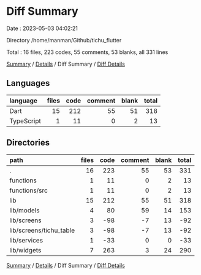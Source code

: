 # Diff Summary

Date : 2023-05-03 04:02:21

Directory /home/manman/Github/tichu_flutter

Total : 16 files,  223 codes, 55 comments, 53 blanks, all 331 lines

[Summary](results.md) / [Details](details.md) / Diff Summary / [Diff Details](diff-details.md)

## Languages
| language | files | code | comment | blank | total |
| :--- | ---: | ---: | ---: | ---: | ---: |
| Dart | 15 | 212 | 55 | 51 | 318 |
| TypeScript | 1 | 11 | 0 | 2 | 13 |

## Directories
| path | files | code | comment | blank | total |
| :--- | ---: | ---: | ---: | ---: | ---: |
| . | 16 | 223 | 55 | 53 | 331 |
| functions | 1 | 11 | 0 | 2 | 13 |
| functions/src | 1 | 11 | 0 | 2 | 13 |
| lib | 15 | 212 | 55 | 51 | 318 |
| lib/models | 4 | 80 | 59 | 14 | 153 |
| lib/screens | 3 | -98 | -7 | 13 | -92 |
| lib/screens/tichu_table | 3 | -98 | -7 | 13 | -92 |
| lib/services | 1 | -33 | 0 | 0 | -33 |
| lib/widgets | 7 | 263 | 3 | 24 | 290 |

[Summary](results.md) / [Details](details.md) / Diff Summary / [Diff Details](diff-details.md)